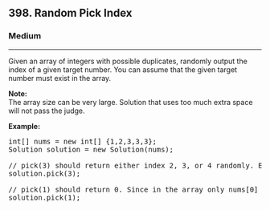<h2>398. Random Pick Index</h2><h3>Medium</h3><hr><div><p>Given an array of integers with possible duplicates, randomly output the index of a given target number. You can assume that the given target number must exist in the array.</p>

<p><b>Note:</b><br>
The array size can be very large. Solution that uses too much extra space will not pass the judge.</p>

<p><b>Example:</b></p>

<pre>int[] nums = new int[] {1,2,3,3,3};
Solution solution = new Solution(nums);

// pick(3) should return either index 2, 3, or 4 randomly. Each index should have equal probability of returning.
solution.pick(3);

// pick(1) should return 0. Since in the array only nums[0] is equal to 1.
solution.pick(1);
</pre>
</div>